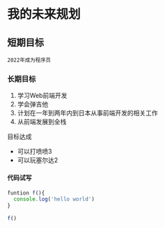 # 我的未来规划

## 短期目标
`2022年成为程序员`

### 长期目标
1. 学习Web前端开发
2. 学会弹吉他
3. 计划在一年到两年内到日本从事前端开发的相关工作
4. 从前端发展到全栈

目标达成
* 可以打喷喷3
* 可以玩塞尔达2

#### 代码试写

```javascript
funtion f(){
  console.log('hello world')
}

f()
```
